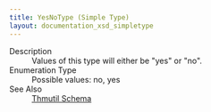 ```yaml
---
title: YesNoType (Simple Type)
layout: documentation_xsd_simpletype
---
```

<dl>
  <dt>Description</dt>
  <dd>Values of this type will either be "yes" or "no".</dd>
  <dt>Enumeration Type</dt>
  <dd>Possible values: no, yes</dd>
  <dt>See Also</dt>
  <dd>
    <a href="../thmutil">Thmutil Schema</a>
  </dd>
</dl>
